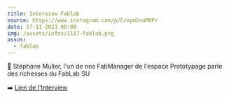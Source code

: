 ```yaml
---
title: Interview Fablab
source: https://www.instagram.com/p/Czvpm2nuM0P/
date: 17-11-2023 00:00
img: /assets/infos/1117-fablab.png
assos:
  - fablab
---
```


💬 Stéphane Muller, l'un de nos FabManager de l'espace Prototypage parle des richesses du FabLab SU

➡️ [Lien de l'Interview](https://www.sorbonne-universite.fr/actualites/le-fablab-un-lieu-de-creation-et-dinnovation)